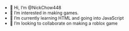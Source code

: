 - 👋 Hi, I’m @NickChow448
- 👀 I’m interested in making games.
- 🌱 I’m currently learning HTML and going into JavaScript
- 💞️ I’m looking to collaborate on making a roblox game

<!---
NickChow448/NickChow448 is a ✨ special ✨ repository because its `README.md` (this file) appears on your GitHub profile.
You can click the Preview link to take a look at your changes.
--->
